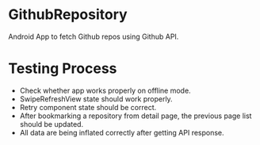 # GithubRepository
Android App to fetch Github repos using Github API.

# Testing Process
* Check whether app works properly on offline mode.
* SwipeRefreshView state should work properly.
* Retry component state should be correct.
* After bookmarking a repository from detail page, the previous page list should be updated.
* All data are being inflated correctly after getting API response.

